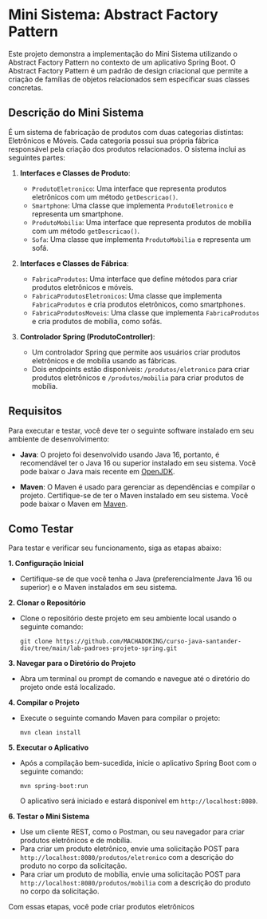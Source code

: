 # Mini Sistema: Abstract Factory Pattern

Este projeto demonstra a implementação do Mini Sistema utilizando o Abstract Factory Pattern no contexto de um aplicativo Spring Boot. O Abstract Factory Pattern é um padrão de design criacional que permite a criação de famílias de objetos relacionados sem especificar suas classes concretas.

## Descrição do Mini Sistema

É um sistema de fabricação de produtos com duas categorias distintas: Eletrônicos e Móveis. Cada categoria possui sua própria fábrica responsável pela criação dos produtos relacionados. O sistema inclui as seguintes partes:

1. **Interfaces e Classes de Produto**:

   - `ProdutoEletronico`: Uma interface que representa produtos eletrônicos com um método `getDescricao()`.
   - `Smartphone`: Uma classe que implementa `ProdutoEletronico` e representa um smartphone.
   - `ProdutoMobilia`: Uma interface que representa produtos de mobília com um método `getDescricao()`.
   - `Sofa`: Uma classe que implementa `ProdutoMobilia` e representa um sofá.

2. **Interfaces e Classes de Fábrica**:

   - `FabricaProdutos`: Uma interface que define métodos para criar produtos eletrônicos e móveis.
   - `FabricaProdutosEletronicos`: Uma classe que implementa `FabricaProdutos` e cria produtos eletrônicos, como smartphones.
   - `FabricaProdutosMoveis`: Uma classe que implementa `FabricaProdutos` e cria produtos de mobília, como sofás.

3. **Controlador Spring (ProdutoController)**:
   - Um controlador Spring que permite aos usuários criar produtos eletrônicos e de mobília usando as fábricas.
   - Dois endpoints estão disponíveis: `/produtos/eletronico` para criar produtos eletrônicos e `/produtos/mobilia` para criar produtos de mobília.

## Requisitos

Para executar e testar, você deve ter o seguinte software instalado em seu ambiente de desenvolvimento:

- **Java**: O projeto foi desenvolvido usando Java 16, portanto, é recomendável ter o Java 16 ou superior instalado em seu sistema. Você pode baixar o Java mais recente em [OpenJDK](https://adoptopenjdk.net/).

- **Maven**: O Maven é usado para gerenciar as dependências e compilar o projeto. Certifique-se de ter o Maven instalado em seu sistema. Você pode baixar o Maven em [Maven](https://maven.apache.org/download.cgi).

## Como Testar

Para testar e verificar seu funcionamento, siga as etapas abaixo:

**1. Configuração Inicial**

- Certifique-se de que você tenha o Java (preferencialmente Java 16 ou superior) e o Maven instalados em seu sistema.

**2. Clonar o Repositório**

- Clone o repositório deste projeto em seu ambiente local usando o seguinte comando:
  ```
  git clone https://github.com/MACHADOKING/curso-java-santander-dio/tree/main/lab-padroes-projeto-spring.git
  ```

**3. Navegar para o Diretório do Projeto**

- Abra um terminal ou prompt de comando e navegue até o diretório do projeto onde está localizado.

**4. Compilar o Projeto**

- Execute o seguinte comando Maven para compilar o projeto:
  ```
  mvn clean install
  ```

**5. Executar o Aplicativo**

- Após a compilação bem-sucedida, inicie o aplicativo Spring Boot com o seguinte comando:
  ```
  mvn spring-boot:run
  ```
  O aplicativo será iniciado e estará disponível em `http://localhost:8080`.

**6. Testar o Mini Sistema**

- Use um cliente REST, como o Postman, ou seu navegador para criar produtos eletrônicos e de mobília.
- Para criar um produto eletrônico, envie uma solicitação POST para `http://localhost:8080/produtos/eletronico` com a descrição do produto no corpo da solicitação.
- Para criar um produto de mobília, envie uma solicitação POST para `http://localhost:8080/produtos/mobilia` com a descrição do produto no corpo da solicitação.

Com essas etapas, você pode criar produtos eletrônicos
